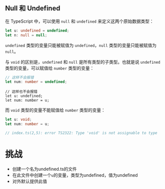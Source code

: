 ## Null 和 Undefined

在 TypeScript 中，可以使用 `null` 和 `undefined` 来定义这两个原始数据类型：

```typescript
let u: undefined = undefined;
let n: null = null;
```

`undefined` 类型的变量只能被赋值为 `undefined`，`null` 类型的变量只能被赋值为 `null`。

与 `void` 的区别是，`undefined` 和 `null` 是所有类型的子类型。也就是说 `undefined` 类型的变量，可以赋值给 `number` 类型的变量：

```typescript
// 这样不会报错
let num: number = undefined;
```

```
// 这样也不会报错
let u: undefined;
let num: number = u;
```

而 `void` 类型的变量不能赋值给 `number` 类型的变量：

```typescript
let u: void;
let num: number = u;

// index.ts(2,5): error TS2322: Type 'void' is not assignable to type 'number'.
```

# 挑战

* 创建一个名为undefined.ts的文件
* 在此文件中创建一个`u`的变量，类型为undefined，值为undefined
* 对外默认提供此值